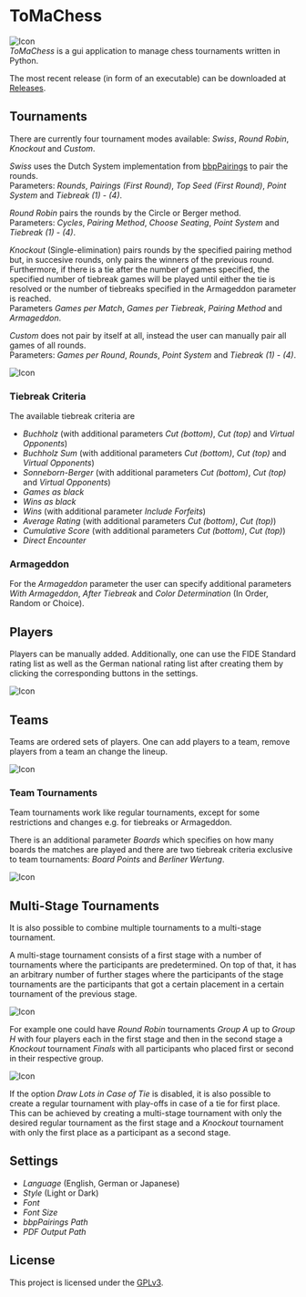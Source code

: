 # ToMaChess  
![Icon](./images/logo.png)  
*ToMaChess* is a gui application to manage chess tournaments written in Python.  
  
The most recent release (in form of an executable) can be downloaded at [Releases](https://github.com/Moritz72/ToMaChess/releases).  
  
## Tournaments  
There are currently four tournament modes available: *Swiss*, *Round Robin*, *Knockout* and *Custom*.  
  
*Swiss* uses the Dutch System implementation from [bbpPairings](https://github.com/BieremaBoyzProgramming/bbpPairings) to pair the rounds.  
Parameters: *Rounds*, *Pairings (First Round)*, *Top Seed (First Round)*, *Point System* and *Tiebreak (1) - (4)*.  
  
*Round Robin* pairs the rounds by the Circle or Berger method.  
Parameters: *Cycles*, *Pairing Method*, *Choose Seating*, *Point System* and *Tiebreak (1) - (4)*.  
  
*Knockout* (Single-elimination) pairs rounds by the specified pairing method but, in succesive rounds, only pairs the winners of the previous round. Furthermore, if there is a tie after the number of games specified, the specified number of tiebreak games will be played until either the tie is resolved or the number of tiebreaks specified in the Armageddon parameter is reached.  
Parameters *Games per Match*, *Games per Tiebreak*, *Pairing Method* and *Armageddon*.  
  
*Custom* does not pair by itself at all, instead the user can manually pair all games of all rounds.  
Parameters: *Games per Round*, *Rounds*, *Point System* and *Tiebreak (1) - (4)*.  
  
![Icon](./demo/demo_tournament.png)  
  
### Tiebreak Criteria  
The available tiebreak criteria are  
- *Buchholz* (with additional parameters *Cut (bottom)*, *Cut (top)* and *Virtual Opponents*)  
- *Buchholz Sum* (with additional parameters *Cut (bottom)*, *Cut (top)* and *Virtual Opponents*)  
- *Sonneborn-Berger* (with additional parameters *Cut (bottom)*, *Cut (top)* and *Virtual Opponents*)  
- *Games as black*  
- *Wins as black*  
- *Wins* (with additional parameter *Include Forfeits*)  
- *Average Rating* (with additional parameters *Cut (bottom)*, *Cut (top)*)  
- *Cumulative Score* (with additional parameters *Cut (bottom)*, *Cut (top)*)  
- *Direct Encounter*  
  
### Armageddon  
For the *Armageddon* parameter the user can specify additional parameters *With Armageddon*, *After Tiebreak* and *Color Determination* (In Order, Random or Choice).  
  
## Players  
Players can be manually added. Additionally, one can use the FIDE Standard rating list as well as the German national rating list after creating them by clicking the corresponding buttons in the settings.  
  
![Icon](./demo/demo_player.png)  
  
## Teams  
Teams are ordered sets of players. One can add players to a team, remove players from a team an change the lineup.  
  
![Icon](./demo/demo_team.png)  
  
### Team Tournaments  
Team tournaments work like regular tournaments, except for some restrictions and changes e.g. for tiebreaks or Armageddon.  
  
There is an additional parameter *Boards* which specifies on how many boards the matches are played and there are two tiebreak criteria exclusive to team tournaments: *Board Points* and *Berliner Wertung*.  
  
![Icon](./demo/demo_team_tournament.png)  
  
## Multi-Stage Tournaments  
It is also possible to combine multiple tournaments to a multi-stage tournament.  
  
A multi-stage tournament consists of a first stage with a number of tournaments where the participants are predetermined. On top of that, it has an arbitrary number of further stages where the participants of the stage tournaments are the participants that got a certain placement in  a certain tournament of the previous stage.  
  
![Icon](./demo/demo_ms_tournament.png)  
  
For example one could have *Round Robin* tournaments *Group A* up to *Group H* with four players each in the first stage and then in the second stage a *Knockout* tournament *Finals* with all participants who placed first or second in their respective group.  
  
![Icon](./demo/ms_tournament_2.png)  
  
If the option *Draw Lots in Case of Tie* is disabled, it is also possible to create a regular tournament with play-offs in case of a tie for first place. This can be achieved by creating a multi-stage tournament with only the desired regular tournament as the first stage and a *Knockout* tournament with only the first place as a participant as a second stage.  
  
## Settings  
- *Language* (English, German or Japanese)  
- *Style* (Light or Dark)  
- *Font*  
- *Font Size*  
- *bbpPairings Path*  
- *PDF Output Path*  
  
## License  
This project is licensed under the [GPLv3](https://www.gnu.org/licenses/gpl-3.0.de.html).  
